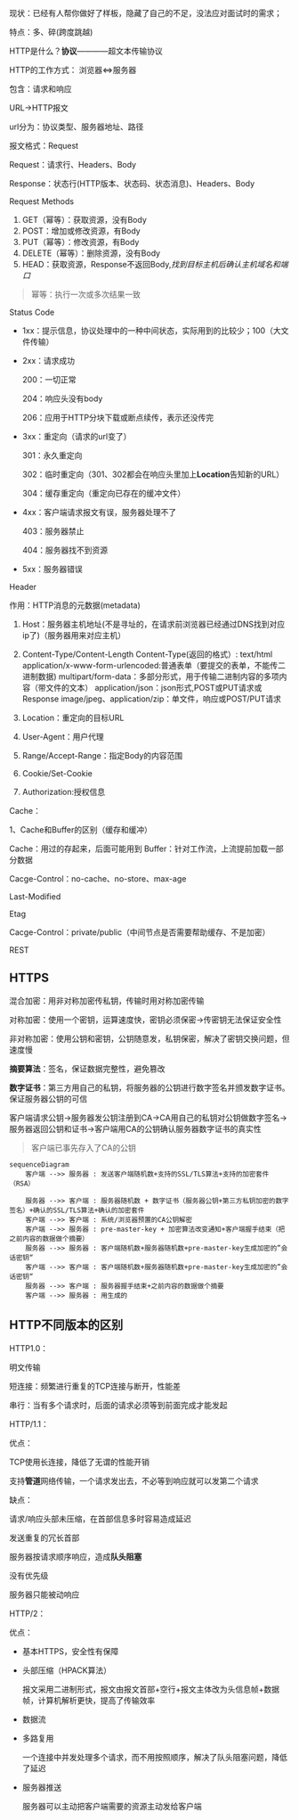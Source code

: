 现状：已经有人帮你做好了样板，隐藏了自己的不足，没法应对面试时的需求；

特点：多、碎(跨度跳越)

HTTP是什么？**协议**————超文本传输协议

HTTP的工作方式：
浏览器<=>服务器

包含：请求和响应

URL->HTTP报文

url分为：协议类型、服务器地址、路径

报文格式：Request

Request：请求行、Headers、Body

Response：状态行(HTTP版本、状态码、状态消息)、Headers、Body

Request Methods

1. GET（幂等）：获取资源，没有Body
2. POST：增加或修改资源，有Body
3. PUT（幂等）：修改资源，有Body
4. DELETE（幂等）：删除资源，没有Body
5. HEAD：获取资源，Response不返回Body,*找到目标主机后确认主机域名和端口*

> 幂等：执行一次或多次结果一致

Status Code

- 1xx：提示信息，协议处理中的一种中间状态，实际用到的比较少；100（大文件传输）

- 2xx：请求成功

  200：一切正常

  204：响应头没有body

  206：应用于HTTP分块下载或断点续传，表示还没传完

- 3xx：重定向（请求的url变了）

  301：永久重定向

  302：临时重定向（301、302都会在响应头里加上**Location**告知新的URL）

  304：缓存重定向（重定向已存在的缓冲文件）

- 4xx：客户端请求报文有误，服务器处理不了

  403：服务器禁止

  404：服务器找不到资源

- 5xx：服务器错误

Header

作用：HTTP消息的元数据(metadata)
1. Host：服务器主机地址(不是寻址的，在请求前浏览器已经通过DNS找到对应ip了)（服务器用来对应主机）
2. Content-Type/Content-Length
Content-Type(返回的格式）:
text/html
application/x-www-form-urlencoded:普通表单（要提交的表单，不能传二进制数据)
multipart/form-data：多部分形式，用于传输二进制内容的多项内容（带文件的文本）
application/json：json形式,POST或PUT请求或Response
image/jpeg、application/zip：单文件，响应或POST/PUT请求

3. Location：重定向的目标URL
4. User-Agent：用户代理
5. Range/Accept-Range：指定Body的内容范围
6. Cookie/Set-Cookie
7. Authorization:授权信息

Cache：

1、Cache和Buffer的区别（缓存和缓冲）

Cache：用过的存起来，后面可能用到
Buffer：针对工作流，上流提前加载一部分数据

Cacge-Control：no-cache、no-store、max-age

Last-Modified

Etag

Cacge-Control：private/public（中间节点是否需要帮助缓存、不是加密）

REST

## HTTPS

混合加密：用非对称加密传私钥，传输时用对称加密传输

对称加密：使用一个密钥，运算速度快，密钥必须保密->传密钥无法保证安全性

非对称加密：使用公钥和密钥，公钥随意发，私钥保密，解决了密钥交换问题，但速度慢

**摘要算法**：签名，保证数据完整性，避免篡改

**数字证书**：第三方用自己的私钥，将服务器的公钥进行数字签名并颁发数字证书。保证服务器公钥的可信

客户端请求公钥->服务器发公钥注册到CA->CA用自己的私钥对公钥做数字签名->服务器返回公钥和证书->客户端用CA的公钥确认服务器数字证书的真实性

> 客户端已事先存入了CA的公钥

```mermaid
sequenceDiagram
	客户端 -->> 服务器 : 发送客户端随机数+支持的SSL/TLS算法+支持的加密套件（RSA）
	
	服务器 -->> 客户端 : 服务器随机数 + 数字证书（服务器公钥+第三方私钥加密的数字签名）+确认的SSL/TLS算法+确认的加密套件
	客户端 -->> 客户端 : 系统/浏览器预置的CA公钥解密
	客户端 -->> 服务器 : pre-master-key + 加密算法改变通知+客户端握手结束（把之前内容的数据做个摘要）
	服务器 -->> 服务器 : 客户端随机数+服务器随机数+pre-master-key生成加密的”会话密钥“
	客户端 -->> 客户端 : 客户端随机数+服务器随机数+pre-master-key生成加密的”会话密钥“
	服务器 -->> 客户端 : 服务器握手结束+之前内容的数据做个摘要
	客户端 -->> 服务器 : 用生成的
```

## HTTP不同版本的区别

HTTP1.0：

明文传输

短连接：频繁进行重复的TCP连接与断开，性能差

串行：当有多个请求时，后面的请求必须等到前面完成才能发起

HTTP/1.1：

优点：

TCP使用长连接，降低了无谓的性能开销

支持**管道**网络传输，一个请求发出去，不必等到响应就可以发第二个请求

缺点：

请求/响应头部未压缩，在首部信息多时容易造成延迟

发送重复的冗长首部

服务器按请求顺序响应，造成**队头阻塞**

没有优先级

服务器只能被动响应

HTTP/2：

优点：

- 基本HTTPS，安全性有保障

- 头部压缩（HPACK算法）

  报文采用二进制形式，报文由报文首部+空行+报文主体改为头信息帧+数据帧，计算机解析更快，提高了传输效率

- 数据流

- 多路复用

  一个连接中并发处理多个请求，而不用按照顺序，解决了队头阻塞问题，降低了延迟

- 服务器推送

  服务器可以主动把客户端需要的资源主动发给客户端